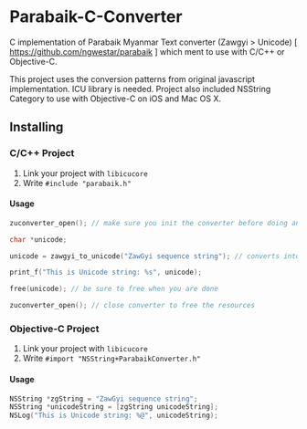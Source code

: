 Parabaik-C-Converter
====================

C implementation of Parabaik Myanmar Text converter (Zawgyi > Unicode) [ https://github.com/ngwestar/parabaik ] which ment to use with C/C++ or Objective-C.

This project uses the conversion patterns from original javascript implementation. ICU library is needed. Project also included NSString Category to use with Objective-C on iOS and Mac OS X.

Installing
----------

### C/C++ Project
1. Link your project with `libicucore`
2. Write `#include "parabaik.h"`

#### Usage
```c
zuconverter_open(); // make sure you init the converter before doing any conversion, otherwise you will get the unconverted string when you convert

char *unicode;

unicode = zawgyi_to_unicode("ZawGyi sequence string"); // converts into Unicode encoded string

print_f("This is Unicode string: %s", unicode);

free(unicode); // be sure to free when you are done

zuconverter_open(); // close converter to free the resources
```

### Objective-C Project
1. Link your project with `libicucore`
2. Write `#import "NSString+ParabaikConverter.h"`

#### Usage
```objectivec
NSString *zgString = "ZawGyi sequence string";
NSString *unicodeString = [zgString unicodeString];
NSLog("This is Unicode string: %@", unicodeString);
```
